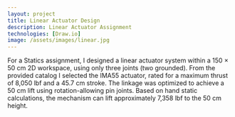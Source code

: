 ```yaml
---
layout: project
title: Linear Actuator Design
description: Linear Actuator Assignment
technologies: [Draw.io]
image: /assets/images/linear.jpg
---
```

For a Statics assignment, I designed a linear actuator system within a 150 × 50 cm 2D workspace, using only three joints (two grounded). From the provided catalog I selected the IMA55 actuator, rated for a maximum thrust of 8,050 lbf and a 45.7 cm stroke. The linkage was optimized to achieve a 50 cm lift using rotation-allowing pin joints. Based on hand static calculations, the mechanism can lift approximately 7,358 lbf to the 50 cm height.